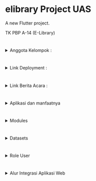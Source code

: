 # elibrary Project UAS

A new Flutter project.

TK PBP A-14 (E-Library) 
#
<details>
<Summary>Anggota Kelompok :</summary>
<br>

Aliyah Faza Qinthara - 2206024726  

Fatih Raditya Pratama - 2206083520

Mika Ahmad Al Husseini - 2206826476

Nibras Itqon Ihsani - 2206083350

Sarah Nazly Nuraya - 2206082581
</br>
</details>

#
<details>
<Summary>Link Deployment :</summary>
<br>

</br>
</details>

#
<details>
<Summary>Link Berita Acara :</summary>
<br>

https://docs.google.com/spreadsheets/d/1PBvFeQFRPb2Yx03UilZUCdc5kyhGaUSZKtycV1gVDAM/edit?usp=sharing

</br>
</details>

#
<details>
<Summary>Aplikasi dan manfaatnya</Summary>
<br>
Aplikasi E-Library merupakan aplikasi perpustakaan online yang dapat diakses oleh masyarakat dari mana saja. Aplikasi ini dapat memberikan pilihan bacaan kepada user dan juga memberikan rekomendasi buku yang paling populer untuk dibaca. Dengan memanfaatkan aplikasi ini, user dapat meningkatkan minat literasi dan juga dapat mengetahui progress dari literasi yang dimiliki dengan fitur track jumlah buku yang sudah dibaca dan waktu baca buku dalam 1 hari. 

Aplikasi ini juga dapat membantu user untuk mengetahui buku mana yang sekiranya cocok untuk dibaca dengan fitur review buku dan sinopsis, sehingga user akan mendapatkan gambaran dari bahasan buku yang ingin dibaca.
</br>
</details>

#
<details>
<Summary>Modules</summary>
<br>

**_Modul Aplikasi_**

##
**Modul Profile : Fatih Raditya Pratama**
### 

a.) History Bacaan

b.) Progress Literasi
##
**Modul Authentication : Nibras Itqon Ihsani**
###
a.) Data Akun User dan Admin

b.) Login

c.) Register
##
**Modul Home : Nibras Itqon Ihsani**
###
a.) List Buku

b.) Search Bar
##
**Modul Admin : Mika Ahmad Al Husseini**
###
a.) Add Buku

b.) Menampilkan data user

c.) Menghapus akun user

d.) Modul Admin hanya dapat diakses oleh Admin
##
**Modul Literasi : Sarah Nazly Nuraya**
###
a.) Jumlah Buku yang dibaca

b.) Waktu Baca Perhari
##
**Modul Detail Buku : Aliyah Faza Qinthara**
###
a.) Views, Likes

b.) Review Buku

c.) Rating Buku

d.) Sinopsis Buku
</br>
</details>

#
<details>
<summary>Datasets</summary>

**Sumber Dataset :**

1.) https://www.kaggle.com/datasets?search=book (Kaggle)


</details>

#
<details>
<Summary>Role User</summary>
<br>


**User:**

User merupakan pengguna yang sudah melakukan registrasi dan login akun pada aplikasi ini. User memiliki akses penuh terhadap fitur-fitur berikut yang terdapat dalam aplikasi.

***Fitur User***

****Home Page****

List Buku

Jumlah Buku yang Sudah dibaca

Jumlah Waktu Membaca

Search User Lain

****Detail Buku Page****

Review Buku

Views, Like Buku, dan Add Comment

Rating Buku

Sinopsis Buku

Add Bookmark

****Profile Page****

Detail Akun

History Bacaan

Progress Literasi

##
**Admin :**

Admin e-library memiliki akses untuk menambahkan buku pada sistem, menghapus buku, melakukan pengubahan terhadap detail buku, melihat list akun yang terdaftar dalam sistem, menghapus akun dari sistem, dan juga dapat melihat log.

##
**Guest :** 

Guest merupakan pengguna yang belum melakukan login. Guest hanya dapat mengakses beberapa fitur dalam sistem, yaitu:

***Register***

***Login***

***Home Page***

List Buku

Ketika guest ingin mengakses fitur lainnya, maka sistem akan meminta guest untuk melakukan register atau login terlebih dahulu.
##
</br>
</details>

#
<details>
<Summary>Alur Integrasi Aplikasi Web</summary>
<br>

Langkah-langkah yang dapat dilakukan untuk mengintegrasikan aplikasi flutter dengan aplikasi web :

1. Mengimplementasikan sebuah *wrapper class* dengan menggunakan library *http* dan *map* untuk mendukung penggunaan *cookie-based authentication* pada aplikasi.
2. Mengimplementasikan REST API pada Django (views.py) dengan menggunakan JsonResponse atau Django JSON Serializer.
3. Mengimplementasikan desain *front-end* untuk aplikasi berdasarkan desain *website* yang sudah ada sebelumnya.
4. Melakukan integrasi antara *front-end* dengan *back-end* dengan menggunakan konsep *asynchronous* HTTP.

</br>
</details>
